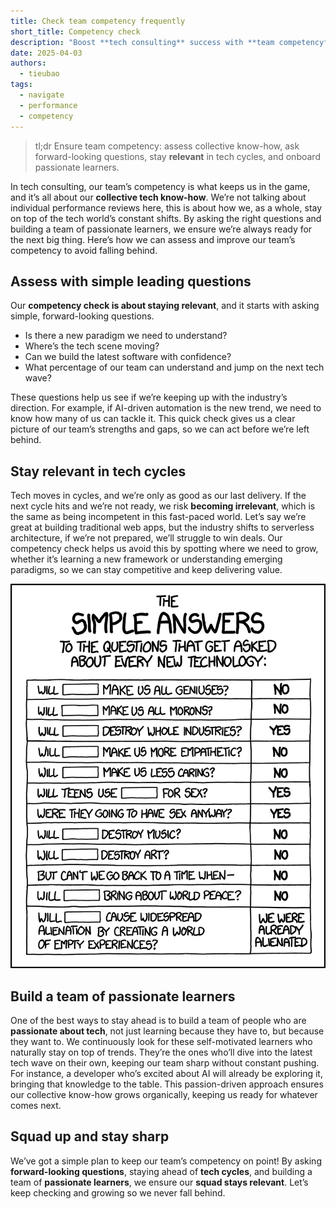 ```yaml
---
title: Check team competency frequently
short_title: Competency check
description: "Boost **tech consulting** success with **team competency**, assess **collective know-how**, stay **relevant**, and build **passionate teams** to win deals."
date: 2025-04-03
authors:
  - tieubao
tags:
  - navigate
  - performance
  - competency
---
```


> tl;dr Ensure team competency: assess collective know-how, ask forward-looking questions, stay **relevant** in tech cycles, and onboard passionate learners.

In tech consulting, our team’s competency is what keeps us in the game, and it’s all about our **collective tech know-how**. We’re not talking about individual performance reviews here, this is about how we, as a whole, stay on top of the tech world’s constant shifts. By asking the right questions and building a team of passionate learners, we ensure we’re always ready for the next big thing. Here’s how we can assess and improve our team’s competency to avoid falling behind.

## Assess with simple leading questions

Our **competency check is about staying relevant**, and it starts with asking simple, forward-looking questions.
- Is there a new paradigm we need to understand?
- Where’s the tech scene moving?
- Can we build the latest software with confidence?
- What percentage of our team can understand and jump on the next tech wave?

These questions help us see if we’re keeping up with the industry’s direction. For example, if AI-driven automation is the new trend, we need to know how many of us can tackle it. This quick check gives us a clear picture of our team’s strengths and gaps, so we can act before we’re left behind.

## Stay relevant in tech cycles

Tech moves in cycles, and we’re only as good as our last delivery. If the next cycle hits and we’re not ready, we risk **becoming irrelevant**, which is the same as being incompetent in this fast-paced world. Let’s say we’re great at building traditional web apps, but the industry shifts to serverless architecture, if we’re not prepared, we’ll struggle to win deals. Our competency check helps us avoid this by spotting where we need to grow, whether it’s learning a new framework or understanding emerging paradigms, so we can stay competitive and keep delivering value.

![](assets/competency-check.png)

## Build a team of passionate learners

One of the best ways to stay ahead is to build a team of people who are **passionate about tech**, not just learning because they have to, but because they want to. We continuously look for these self-motivated learners who naturally stay on top of trends. They’re the ones who’ll dive into the latest tech wave on their own, keeping our team sharp without constant pushing. For instance, a developer who’s excited about AI will already be exploring it, bringing that knowledge to the table. This passion-driven approach ensures our collective know-how grows organically, keeping us ready for whatever comes next.

## Squad up and stay sharp

We’ve got a simple plan to keep our team’s competency on point! By asking **forward-looking questions**, staying ahead of **tech cycles**, and building a team of **passionate learners**, we ensure our **squad stays relevant**. Let’s keep checking and growing so we never fall behind.